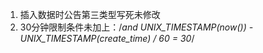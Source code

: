 1. 插入数据时公告第三类型写死未修改
2. 30分钟限制条件未加上：/*and UNIX_TIMESTAMP(now()) - UNIX_TIMESTAMP(create_time) / 60  = 30*/